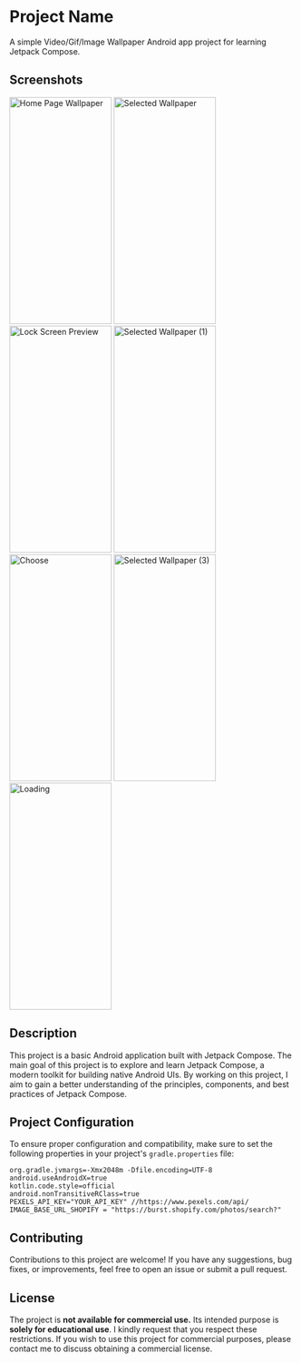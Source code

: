 
# Project Name
A simple Video/Gif/Image Wallpaper Android app project for learning Jetpack Compose.
## Screenshots

<img src="https://github.com/ameerhamza6733/RevampingWallpaperApp/assets/15109704/9f44108f-c2ee-4033-875a-2b90e16ed992" alt="Home Page Wallpaper" width="180" height="400">
<img src="https://github.com/ameerhamza6733/RevampingWallpaperApp/assets/15109704/4cf44764-7207-4070-9378-f26677223b9e" alt="Selected Wallpaper" width="180" height="400">

<img src="https://github.com/ameerhamza6733/RevampingWallpaperApp/assets/15109704/46e4a6fc-0624-4cb3-94cc-71fcafc898a0" alt="Lock Screen Preview" width="180" height="400">


<img src="https://github.com/ameerhamza6733/RevampingWallpaperApp/assets/15109704/ac13cee6-88ad-4518-b992-1941e8a62585" alt="Selected Wallpaper (1)" width="180" height="400">


<img src="https://github.com/ameerhamza6733/RevampingWallpaperApp/assets/15109704/3274b1f1-bc12-478b-ac65-465fd3d04e65" alt="Choose" width="180" height="400">


<img src="https://github.com/ameerhamza6733/RevampingWallpaperApp/assets/15109704/703a4534-52c1-438c-b0bc-dd739eec1e08" alt="Selected Wallpaper (3)" width="180" height="400">


<img src="https://github.com/ameerhamza6733/RevampingWallpaperApp/assets/15109704/4a0a473c-70da-427d-9ded-78dd4138635f" alt="Loading" width="180" height="400">





## Description

This project is a basic Android application built with Jetpack Compose. The main goal of this project is to explore and learn Jetpack Compose, a modern toolkit for building native Android UIs. By working on this project, I aim to gain a better understanding of the principles, components, and best practices of Jetpack Compose.


## Project Configuration

To ensure proper configuration and compatibility, make sure to set the following properties in your project's `gradle.properties` file:

```properties
org.gradle.jvmargs=-Xmx2048m -Dfile.encoding=UTF-8
android.useAndroidX=true
kotlin.code.style=official
android.nonTransitiveRClass=true
PEXELS_API_KEY="YOUR_API_KEY" //https://www.pexels.com/api/ 
IMAGE_BASE_URL_SHOPIFY = "https://burst.shopify.com/photos/search?"
```


## Contributing

Contributions to this project are welcome! If you have any suggestions, bug fixes, or improvements, feel free to open an issue or submit a pull request.

## License
The project  is **not available for commercial use.** Its intended purpose is **solely for educational use**. I kindly request that you respect these restrictions. If you wish to use this project for commercial purposes, please contact me to discuss obtaining a commercial license.

